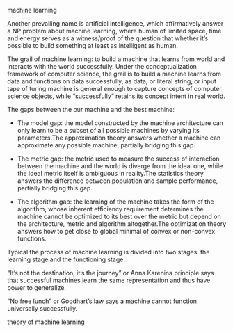 machine learning

Another prevailing name is artificial intelligence, which affirmatively answer a NP problem about machine learning, where human of limited space, time and energy serves as a witness/proof of the question that whether it’s possible to build something at least as intelligent as human.

The grail of machine learning: to build a machine that learns from world and interacts with the world successfully. 
Under the conceptualization framework of computer science, the grail is to build a machine learns from data and functions on data successfully, as data, or literal string, or input tape of turing machine is general enough to capture concepts of computer science objects, while “successfully” retains its concept intent in real world.

The gaps between the our machine and the best machine:

- The model gap: the model constructed by the machine architecture can only learn to be a subset of all possible machines by varying its parameters.The approximation theory answers whether a machine can approximate any possible  machine, partially bridging this gap.

- The metric gap: the metric used to measure the success of interaction between the machine and the world is diverge from the ideal one, while the ideal metric itself is ambiguous in reality.The statistics theory answers the difference between population and sample performance, partially bridging this gap.
- The algorithm gap: the learning of the machine takes the form of the algorithm, whose inherent efficiency requirement determines the machine cannot be optimized to its best over the metric but depend on the architecture, metric and algorithm altogether.The optimization theory answers how to get close to global minimal of convex or non-convex functions.

Typical the process of machine learning is divided into two stages: the learning stage and the functioning stage.

“It’s not the destination, it’s the journey” or Anna Karenina principle says that successful machines learn the same representation and thus have power to generalize.

“No free lunch” or Goodhart’s law says a machine cannot function universally successfully.

theory of machine learning

